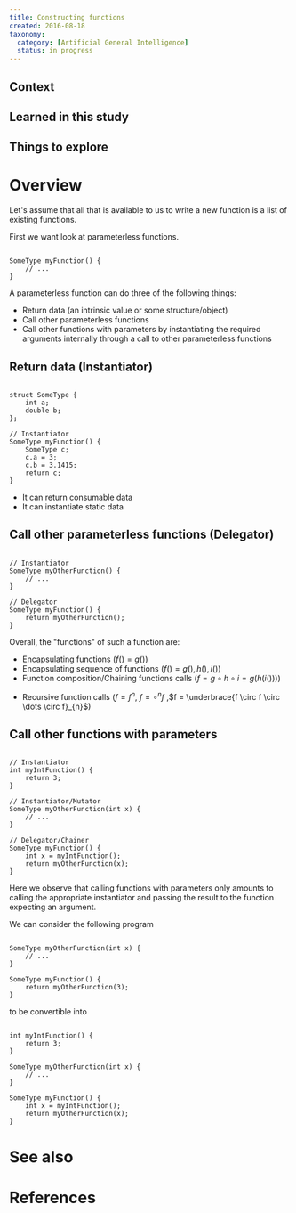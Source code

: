 ```yaml
---
title: Constructing functions
created: 2016-08-18
taxonomy:
  category: [Artificial General Intelligence]
  status: in progress
---
```


## Context

## Learned in this study

## Things to explore

# Overview
Let's assume that all that is available to us to write a new function is a list of existing functions.

First we want look at parameterless functions.

<pre><code class="language-cpp line-numbers">
SomeType myFunction() {
	// ...
}
</code></pre>

A parameterless function can do three of the following things:
* Return data (an intrinsic value or some structure/object)
* Call other parameterless functions
* Call other functions with parameters by instantiating the required arguments internally through a call to other parameterless functions

## Return data (Instantiator)
<pre><code class="language-cpp line-numbers">
struct SomeType {
	int a;
	double b;
};

// Instantiator
SomeType myFunction() {
	SomeType c;
	c.a = 3;
	c.b = 3.1415;
	return c;
}
</code></pre>

* It can return consumable data
* It can instantiate static data

## Call other parameterless functions (Delegator)
<pre><code class="language-cpp line-numbers">
// Instantiator
SomeType myOtherFunction() {
	// ...
}

// Delegator
SomeType myFunction() {
	return myOtherFunction();
}
</code></pre>

Overall, the "functions" of such a function are:
* Encapsulating functions ($f() = g()$)
* Encapsulating sequence of functions ($f() = g(),h(),i()$)
* Function composition/Chaining functions calls ($f = g \circ h \circ i = g(h(i()))$)
<!-- TODO: This is not the proper way to write that a given function calls itself n times -->
* Recursive function calls ($f = f^n$, $f = \circ^n f$ ,$f = \underbrace{f \circ f \circ \dots \circ f}_{n}$)

## Call other functions with parameters
<pre><code class="language-cpp line-numbers">
// Instantiator
int myIntFunction() {
	return 3;
}

// Instantiator/Mutator
SomeType myOtherFunction(int x) {
	// ...
}

// Delegator/Chainer
SomeType myFunction() {
	int x = myIntFunction();
	return myOtherFunction(x);
}
</code></pre>

Here we observe that calling functions with parameters only amounts to calling the appropriate instantiator and passing the result to the function expecting an argument.

We can consider the following program

<pre><code class="language-cpp line-numbers">
SomeType myOtherFunction(int x) {
	// ...
}

SomeType myFunction() {
	return myOtherFunction(3);
}
</code></pre>

to be convertible into

<pre><code class="language-cpp line-numbers">
int myIntFunction() {
	return 3;
}

SomeType myOtherFunction(int x) {
	// ...
}

SomeType myFunction() {
	int x = myIntFunction();
	return myOtherFunction(x);
}
</code></pre>

# See also

# References
